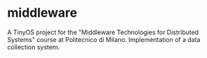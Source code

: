 # middleware
A TinyOS project for the "Middleware Technologies for Distributed Systems" course at Politecnico di Milano. Implementation of a data collection system.

